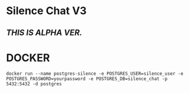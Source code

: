# Silence Chat V3

## _THIS IS ALPHA VER._

# DOCKER

```
docker run --name postgres-silence -e POSTGRES_USER=silence_user -e POSTGRES_PASSWORD=yourpassword -e POSTGRES_DB=silence_chat -p 5432:5432 -d postgres
```
